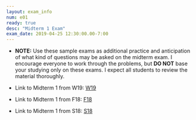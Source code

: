 ```yaml
---
layout: exam_info
num: e01
ready: true
desc: "Midterm 1 Exam"
exam_date: 2019-04-25 12:30:00.00-7:00
---
```


* <strong> NOTE:</strong> Use these sample exams as additional practice and anticipation of what kind of questions may be asked on the midterm exam. I encourage everyone to work through the problems, but <b>DO NOT</b> base your studying only on these exams. I expect all students to review the material thoroughly.

* Link to Midterm 1 from W19: [W19](https://sites.cs.ucsb.edu/~richert/cs32/exams/W19_M1.pdf)
* Link to Midterm 1 from F18: [F18](https://sites.cs.ucsb.edu/~richert/cs32/exams/F18_M1.pdf)
* Link to Midterm 1 from S18: [S18](https://sites.cs.ucsb.edu/~richert/cs32/exams/S18_M1.pdf)

